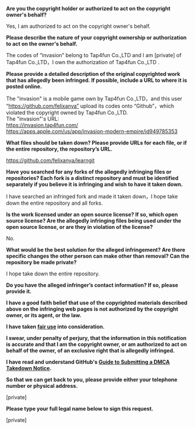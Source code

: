 **Are you the copyright holder or authorized to act on the copyright owner's behalf?**

Yes, I am authorized to act on the copyright owner's behalf.

**Please describe the nature of your copyright ownership or authorization to act on the owner's behalf.**

The codes of “invasion” belong to Tap4fun Co.,LTD and I am [private] of Tap4fun Co.,LTD，I own the authorization of Tap4fun Co.,LTD .

**Please provide a detailed description of the original copyrighted work that has allegedly been infringed. If possible, include a URL to where it is posted online.**

The "invasion" is a mobile game own by Tap4fun Co.,LTD，and this user “https://github.com/felixanya” upload its codes onto “Github”，which violated the copyright owned by Tap4fun Co.,LTD.  
The "invasion"'s URL:  
https://invasion.tap4fun.com/  
https://apps.apple.com/us/app/invasion-modern-empire/id949785353

**What files should be taken down? Please provide URLs for each file, or if the entire repository, the repository’s URL.**

https://github.com/felixanya/learngit

**Have you searched for any forks of the allegedly infringing files or repositories? Each fork is a distinct repository and must be identified separately if you believe it is infringing and wish to have it taken down.**

I have searched an infringed fork and made it taken down，I hope take down the entire repository and all forks.

**Is the work licensed under an open source license? If so, which open source license? Are the allegedly infringing files being used under the open source license, or are they in violation of the license?**

No.

**What would be the best solution for the alleged infringement? Are there specific changes the other person can make other than removal? Can the repository be made private?**

I hope take down the entire repository.

**Do you have the alleged infringer’s contact information? If so, please provide it.**

**I have a good faith belief that use of the copyrighted materials described above on the infringing web pages is not authorized by the copyright owner, or its agent, or the law.**

**I have taken <a href="https://www.lumendatabase.org/topics/22">fair use</a> into consideration.**

**I swear, under penalty of perjury, that the information in this notification is accurate and that I am the copyright owner, or am authorized to act on behalf of the owner, of an exclusive right that is allegedly infringed.**

**I have read and understand GitHub's <a href="https://docs.github.com/articles/guide-to-submitting-a-dmca-takedown-notice/">Guide to Submitting a DMCA Takedown Notice</a>.**

**So that we can get back to you, please provide either your telephone number or physical address.**

[private]

**Please type your full legal name below to sign this request.**

[private]
